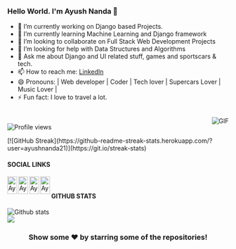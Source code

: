 ### Hello World. I'm Ayush Nanda 👋

- 🔭 I’m currently working on Django based Projects.
- 🌱 I’m currently learning Machine Learning and Django framework
- 👯 I’m looking to collaborate on Full Stack Web Development Projects
- 🤔 I’m looking for help with Data Structures and Algorithms
- 💬 Ask me about Django and UI related stuff, games and sportscars & tech.
- 📫 How to reach me: [LinkedIn](https://www.linkedin.com/in/ayush-nanda-8997b1165/) 
- 😄 Pronouns: | Web developer | Coder | Tech lover | Supercars Lover | Music Lover |
- ⚡ Fun fact: I love to travel a lot.

<br/>

<img align="right" alt="GIF" src="https://media.giphy.com/media/836HiJc7pgzy8iNXCn/giphy.gif" />

<p>
  
![Profile views](https://gpvc.arturio.dev/ayushnanda21)

</p>

<p>
  [![GitHub Streak](https://github-readme-streak-stats.herokuapp.com/?user=ayushnanda21)](https://git.io/streak-stats)
</p>

#### SOCIAL LINKS

<p>
<a href="https://www.linkedin.com/in/ayush-nanda-8997b1165/">
  <img align="left" alt="Ayush's Linkedin"  height='40' width="22px" src="https://cdn.jsdelivr.net/npm/simple-icons@v3/icons/linkedin.svg" />
</a>
<a href="https://github.com/ayushnanda21">
  <img align="left" alt="Ayush's Github"  height='40' width="22px" src="https://cdn.jsdelivr.net/npm/simple-icons@v3/icons/github.svg" />
</a>
<a href="https://www.instagram.com/ayush_nanda21/?hl=en">
  <img align="left" alt="Ayush's Instagram"  height='40' width="22px" src="https://cdn.jsdelivr.net/npm/simple-icons@v3/icons/instagram.svg" />
</a>
<a href="https://www.facebook.com/ayush.nanda.10">
  <img align="left" alt="Ayush's Facebook"  height='40' width="22px" src="https://cdn.jsdelivr.net/npm/simple-icons@3.0.1/icons/facebook.svg" />
</a>
</p>

<br/>

#### GITHUB STATS
<p>

![Github stats](https://github-readme-stats.vercel.app/api?username=ayushnanda21&show_icons=true)<br>
<img src="https://github-readme-stats.vercel.app/api/top-langs/?username=ayushnanda21&layout=compact&theme=light" />



</p>

<div align="center">

### Show some ❤️ by starring some of the repositories!

</div>





